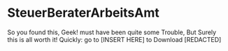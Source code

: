 # SteuerBeraterArbeitsAmt
So you found this, Geek! must have been quite some Trouble, But Surely this is all worth it! Quickly: go to [INSERT HERE] to Download [REDACTED]
